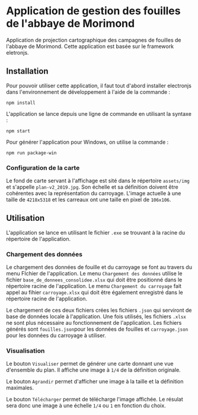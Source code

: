 # Application de gestion des fouilles de l'abbaye de Morimond

Application de projection cartographique des campagnes de fouilles de l'abbaye de Morimond. Cette application est basée sur le framework eletronjs.

## Installation

Pour pouvoir utiliser cette application, il faut tout d'abord installer electronjs dans l'environnement de développement à l'aide de la commande :

```
npm install
```

L'application se lance depuis une ligne de commande en utilisant la syntaxe :

```
npm start
```

Pour générer l'application pour Windows, on utilise la commande :

```
npm run package-win
```

### Configuration de la carte

Le fond de carte servant à l'affichage est sité dans le répertoire `assets/img` et s'appelle `plan-v2_2019.jpg`. Son échelle et sa définition doivent être cohérentes avec la représentation du carroyage. L'image actuelle à une taille de `4218x5318` et les carreaux ont une taille en pixel de `106x106`.

## Utilisation

L'application se lance en utilisant le fichier `.exe` se trouvant à la racine du répertoire de l'application.

### Chargement des données

Le chargement des données de fouille et du carroyage se font au travers du menu FIchier de l'application. Le menu `Chargement des données` utilise le fichier `base_de_donnees_consolidee.xlsx` qui doit être positionné dans le répertoire racine de l'application. Le menu `Chargement du carroyage` fait appel au fihier `carroyage.xlsx` qui doit être également enregistré dans le répertoire racine de l'application.

Le chargement de ces deux fichiers crées les fichiers `.json` qui serviront de base de données locale à l'application. Une fois utilisés, les fichiers `.xlsx` ne sont plus nécessaire au fonctionnement de l'application. Les fichiers générés sont `fouilles.json`pour les données de fouilles et `carroyage.json` pour les données du carroyage à utiliser.

### Visualisation

Le bouton `Visualiser` permet de générer une carte donnant une vue d'ensemble du plan. Il affiche une image à `1/4` de la définition originale.

Le bouton `Agrandir` permet d'afficher une image à la taille et la définition maximales.

Le bouton `Télécharger` permet de télécharge l'image affichée. Le résulat sera donc une image à une échelle `1/4` ou `1` en fonction du choix.